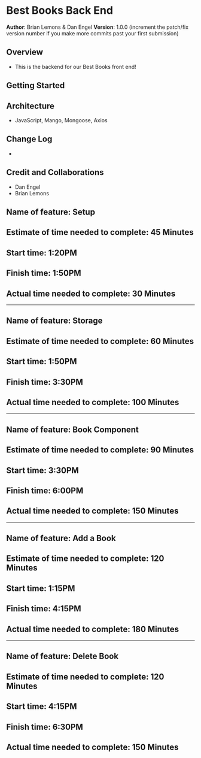 # Best Books Back End

**Author**: Brian Lemons & Dan Engel
**Version**: 1.0.0 (increment the patch/fix version number if you make more commits past your first submission)

## Overview

- This is the backend for our Best Books front end!

## Getting Started
<!-- What are the steps that a user must take in order to build this app on their own machine and get it running? -->

## Architecture

- JavaScript, Mango, Mongoose, Axios

## Change Log

- 

## Credit and Collaborations

- Dan Engel
- Brian Lemons

## Name of feature: Setup

## Estimate of time needed to complete: 45 Minutes

## Start time: 1:20PM

## Finish time: 1:50PM

## Actual time needed to complete: 30 Minutes

---

## Name of feature: Storage

## Estimate of time needed to complete: 60 Minutes

## Start time: 1:50PM

## Finish time: 3:30PM

## Actual time needed to complete: 100 Minutes

---

## Name of feature: Book Component

## Estimate of time needed to complete: 90 Minutes

## Start time: 3:30PM

## Finish time: 6:00PM

## Actual time needed to complete: 150 Minutes

---

## Name of feature: Add a Book

## Estimate of time needed to complete: 120 Minutes

## Start time: 1:15PM

## Finish time: 4:15PM

## Actual time needed to complete: 180 Minutes

---

## Name of feature: Delete Book

## Estimate of time needed to complete: 120 Minutes

## Start time: 4:15PM

## Finish time: 6:30PM

## Actual time needed to complete: 150 Minutes